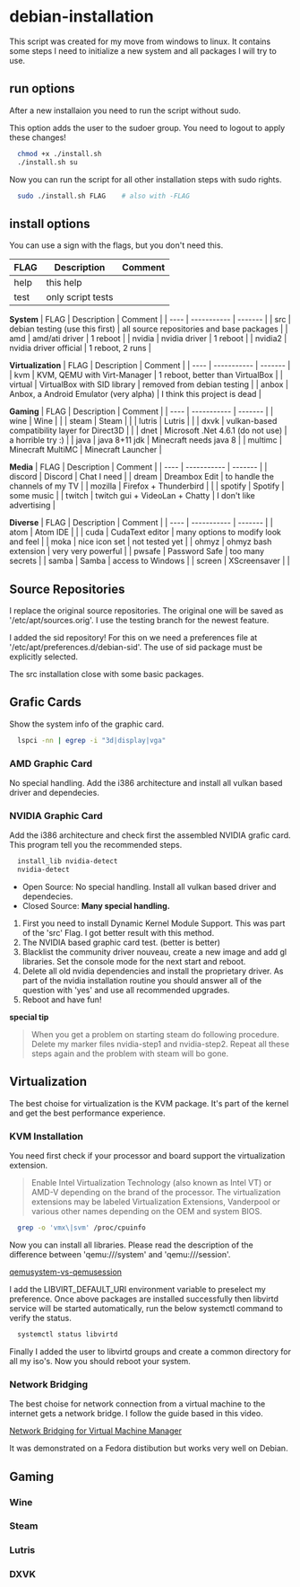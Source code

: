 # debian-installation

This script was created for my move from windows to linux.
It contains some steps I need to initialize a new system and all packages I will try to use.

## run options

After a new installaion you need to run the script without sudo.

This option adds the user to the sudoer group. You need to logout to apply these changes!

```bash
  chmod +x ./install.sh
  ./install.sh su
```

Now you can run the script for all other installation steps with sudo rights.

```bash
  sudo ./install.sh FLAG    # also with -FLAG
```

## install options
You can use a sign with the flags, but you don't need this.

| FLAG | Description | Comment |
| ---- | ----------- | ------- |
| help | this help | |
| test | only script tests | |

**System**
| FLAG | Description | Comment |
| ---- | ----------- | ------- |
| src | debian testing (use this first) | all source repositories and base packages |
| amd | amd/ati driver | 1 reboot |
| nvidia | nvidia driver | 1 reboot |
| nvidia2 | nvidia driver official | 1 reboot, 2 runs |

**Virtualization**
| FLAG | Description | Comment |
| ---- | ----------- | ------- |
| kvm | KVM, QEMU with Virt-Manager | 1 reboot, better than VirtualBox |
| virtual | VirtualBox with SID library | removed from debian testing |
| anbox | Anbox, a Android Emulator (very alpha) | I think this project is dead |

**Gaming**
| FLAG | Description | Comment |
| ---- | ----------- | ------- |
| wine | Wine | |
| steam | Steam | |
| lutris | Lutris | |
| dxvk | vulkan-based compatibility layer for Direct3D | |
| dnet | Microsoft .Net 4.6.1 (do not use) | a horrible try :) |
| java | java 8+11 jdk | Minecraft needs java 8 |
| multimc | Minecraft MultiMC | Minecraft Launcher |

**Media**
| FLAG | Description | Comment |
| ---- | ----------- | ------- |
| discord | Discord | Chat I need |
| dream | Dreambox Edit | to handle the channels of my TV |
| mozilla | Firefox + Thunderbird | |
| spotify | Spotify | some music |
| twitch | twitch gui + VideoLan + Chatty | I don't like advertising |

**Diverse**
| FLAG | Description | Comment |
| ---- | ----------- | ------- |
| atom | Atom IDE | |
| cuda | CudaText editor | many options to modify look and feel |
| moka | nice icon set | not tested yet |
| ohmyz | ohmyz bash extension | very very powerful |
| pwsafe | Password Safe | too many secrets |
| samba | Samba | access to Windows |
| screen | XScreensaver | |

## Source Repositories
I replace the original source repositories. The original one will be saved as '/etc/apt/sources.orig'. I use the testing branch for the newest feature.

I added the sid repository! For this on we need a preferences file at '/etc/apt/preferences.d/debian-sid'. The use of sid package must be explicitly selected.

The src installation close with some basic packages.

## Grafic Cards
Show the system info of the graphic card.
```bash
  lspci -nn | egrep -i "3d|display|vga"
```

### AMD Graphic Card
No special handling. Add the i386 architecture and install all vulkan based driver and dependecies.

### NVIDIA Graphic Card
Add the i386 architecture and check first the assembled NVIDIA grafic card. This program tell you the recommended steps.
```bash
  install_lib nvidia-detect
  nvidia-detect
```

- Open Source: No special handling. Install all vulkan based driver and dependecies.
- Closed Source: **Many special handling.**

1. First you need to install Dynamic Kernel Module Support. This was part of the 'src' Flag. I got better result with this method.
2. The NVIDIA based graphic card test. (better is better)
3. Blacklist the community driver nouveau, create a new image and add gl libraries. Set the console mode for the next start and reboot.
4. Delete all old nvidia dependencies and install the proprietary driver. As part of the nvidia installation routine you should answer all of the question with 'yes' and use all recommended upgrades.
5. Reboot and have fun!

**special tip**
> When you get a problem on starting steam do following procedure.
> Delete my marker files nvidia-step1 and nvidia-step2. Repeat all these steps again and the problem with steam will bo gone.

## Virtualization
The best choise for virtualization is the KVM package. It's part of the kernel and get the best performance experience.

### KVM Installation
You need first check if your processor and board support the virtualization extension.
> Enable Intel Virtualization Technology (also known as Intel VT) or AMD-V depending on the brand of the processor.
> The virtualization extensions may be labeled Virtualization Extensions, Vanderpool or various other names depending on the OEM and system BIOS.
```bash
  grep -o 'vmx\|svm' /proc/cpuinfo
```

Now you can install all libraries. Please read the description of the difference between 'qemu:///system' and 'qemu:///session'.

[qemusystem-vs-qemusession](https://blog.wikichoon.com/2016/01/qemusystem-vs-qemusession.html)

I add the LIBVIRT_DEFAULT_URI environment variable to preselect my preference.
Once above packages are installed successfully then libvirtd service will be started automatically, run the below systemctl command to verify the status.
```bash
  systemctl status libvirtd
```

Finally I added the user to libvirtd groups and create a common directory for all my iso's.
Now you should reboot your system.

### Network Bridging
The best choise for network connection from a virtual machine to the internet gets a network bridge. I follow the guide based in this video.

[Network Bridging for Virtual Machine Manager](https://www.youtube.com/watch?v=rSxK_08LSZw)

It was demonstrated on a Fedora distibution but works very well on Debian.

## Gaming

### Wine

### Steam

### Lutris

### DXVK
